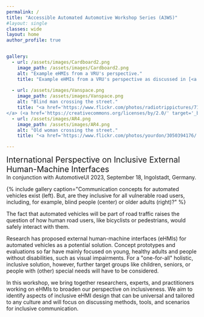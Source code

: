 ```yaml
---
permalink: /
title: "Accessible Automated Automotive Workshop Series (A3WS)"
#layout: single
classes: wide
layout: home
author_profile: true


gallery:
  - url: /assets/images/Cardboard2.png
    image_path: /assets/images/Cardboard2.png 
    alt: "Example eHMIs from a VRU's perspective."
    title: "Example eHMIs from a VRU's perspective as discussed in [<a href='/References/#ref22'>22</a>]." 
    
  - url: /assets/images/Vanspace.png
    image_path: /assets/images/Vanspace.png
    alt: "Blind man crossing the street."
    title: "<a href='https://www.flickr.com/photos/radiotrippictures/7194630246/' target='_blank'>Blind Man Crosses Street
</a> (<a href='https://creativecommons.org/licenses/by/2.0/' target='_blank'>CC BY 2.0</a>) by <a href='https://www.flickr.com/people/radiotrippictures/' target='_blank'>RadioTripPictures</a>."
  - url: /assets/images/AR4.png
    image_path: /assets/images/AR4.png
    alt: "Old woman crossing the street."
    title: "<a href='https://www.flickr.com/photos/yourdon/3050394176/' target='_blank'>Crossing the street</a> (<a href='https://creativecommons.org/licenses/by-nc-sa/2.0/' target='_blank'>CC BY-NC-SA 2.0</a>) by <a href='https://www.flickr.com/people/yourdon/' target='_blank'>Ed Yourdon</a>."

---
```

<p> <span style="font-size: 1.5em">International Perspective on Inclusive External Human-Machine Interfaces</span><br/>
In conjunction with AutomotiveUI 2023, September 18, Ingolstadt, Germany.</p>

{% include gallery caption="Communication concepts for automated vehicles exist (left). But, are they inclusive for all vulnerable road users, including, for example, blind people (center) or older adults (right)?" %}

The fact that automated vehicles will be part of road traffic raises the question of how human road users, like bicyclists or pedestrians, would safely interact with them. 

Research has proposed external human-machine interfaces (eHMIs) for automated vehicles as a potential solution. Concept prototypes and evaluations so far have mainly focused on young, healthy adults and people without disabilities, such as visual impairments. 
For a "one-for-all" holistic, inclusive solution, however, further target groups like children, seniors, or people with (other) special needs will have to be considered. 

In this workshop, we bring together researchers, experts, and practitioners working on eHMIs to broaden our perspective on inclusiveness. We aim to identify aspects of inclusive eHMI design that can be universal and tailored to any culture and will focus on discussing methods, tools, and scenarios for inclusive communication.
